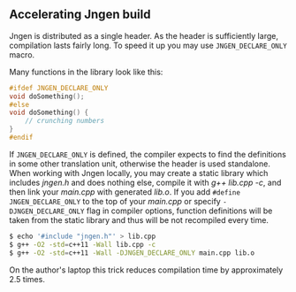 ## Accelerating Jngen build

Jngen is distributed as a single header. As the header is sufficiently large, compilation lasts fairly long. To speed it up you may use `JNGEN_DECLARE_ONLY` macro.

Many functions in the library look like this:

```cpp
#ifdef JNGEN_DECLARE_ONLY
void doSomething();
#else
void doSomething() {
    // crunching numbers
}
#endif
```

If `JNGEN_DECLARE_ONLY` is defined, the compiler expects to find the definitions in some other translation unit, otherwise the header is used standalone. When working with Jngen locally, you may create a static library which includes *jngen.h* and does nothing else, compile it with *g++ lib.cpp -c*, and then link your *main.cpp* with generated *lib.o*. If you add `#define JNGEN_DECLARE_ONLY` to the top of your *main.cpp* or specify `-DJNGEN_DECLARE_ONLY` flag in compiler options, function definitions will be taken from the static library and thus will be not recompiled every time.

```sh
$ echo '#include "jngen.h"' > lib.cpp
$ g++ -O2 -std=c++11 -Wall lib.cpp -c
$ g++ -O2 -std=c++11 -Wall -DJNGEN_DECLARE_ONLY main.cpp lib.o
```

On the author's laptop this trick reduces compilation time by approximately 2.5 times.

